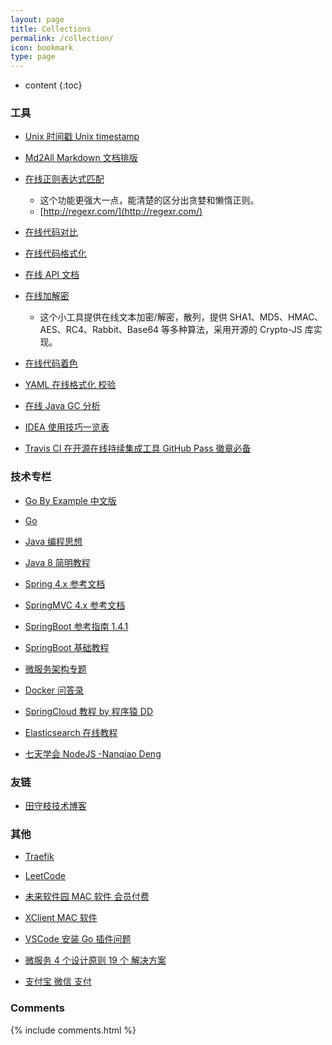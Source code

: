 ```yaml
---
layout: page
title: Collections
permalink: /collection/
icon: bookmark
type: page
---
```


- content
  {:toc}

### 工具

- [Unix 时间戳 Unix timestamp](http://tool.chinaz.com/Tools/unixtime.aspx)

- [Md2All Markdown 文档排版](http://md.aclickall.com/)

- [在线正则表达式匹配](https://regex101.com/)

  - 这个功能更强大一点，能清楚的区分出贪婪和懒惰正则。
  - [http://regexr.com/](http://regexr.com/)

- [在线代码对比](http://tool.oschina.net/diff)

- [在线代码格式化](http://tool.oschina.net/codeformat/xml/)

- [在线 API 文档](http://tool.oschina.net/apidocs)

- [在线加解密](http://tool.oschina.net/encrypt)

  - 这个小工具提供在线文本加密/解密，散列，提供 SHA1、MD5、HMAC、AES、RC4、Rabbit、Base64 等多种算法，采用开源的 Crypto-JS 库实现。

- [在线代码着色](http://tool.oschina.net/highlight)

- [YAML 在线格式化 校验](http://www.yamllint.com/)

- [在线 Java GC 分析](http://gceasy.io/)

- [IDEA 使用技巧一览表](https://blog.csdn.net/u013792648/article/details/51085321)

- [Travis CI 在开源在线持续集成工具 GitHub Pass 徽章必备](https://travis-ci.org)

### 技术专栏

- [Go By Example 中文版](https://gobyexample.xgwang.me/)

- [Go](https://golang.google.cn/)

- [Java 编程思想](http://blog.didispace.com/books/think-in-java/)

- [Java 8 简明教程](http://blog.didispace.com/books/java8-tutorial/s)

- [Spring 4.x 参考文档](http://blog.didispace.com/books/spring-framework-4-reference/)

- [SpringMVC 4.x 参考文档](http://blog.didispace.com/books/spring-mvc-4-tutorial/)

- [SpringBoot 参考指南 1.4.1](http://blog.didispace.com/books/spring-boot-reference/)

- [SpringBoot 基础教程](http://blog.didispace.com/Spring-Boot%E5%9F%BA%E7%A1%80%E6%95%99%E7%A8%8B/)

- [微服务架构专题](http://blog.didispace.com/micro-serivces-arch/)

- [Docker 问答录](https://blog.lab99.org/post/docker-2016-07-14-faq.html)

- [SpringCloud 教程 by 程序猿 DD](http://blog.didispace.com/Spring-Cloud%E5%9F%BA%E7%A1%80%E6%95%99%E7%A8%8B/)

- [Elasticsearch 在线教程](https://www.sojson.com/tag_elasticsearch.html)

- [七天学会 NodeJS -Nanqiao Deng](https://nqdeng.github.io/7-days-nodejs)

### 友链

- [田守枝技术博客](http://www.tianshouzhi.com/#)

### 其他

- [Traefik](http://traefik.cn/)

- [LeetCode](https://leetcode-cn.com/problemset/all/)

- [未来软件园 MAC 软件 会员付费](http://www.orsoon.com/)

- [XClient MAC 软件](https://xclient.info/)

- [VSCode 安装 Go 插件问题](https://blog.csdn.net/aspace123/article/details/81270556)

- [微服务 4 个设计原则 19 个 解决方案](http://server.51cto.com/Micro-551054.htm)

- [支付宝 微信 支付](http://blog.leanote.com/post/programhacker/Java-%E6%94%AF%E4%BB%98%E5%AE%9D-%E5%BE%AE%E4%BF%A1%E6%94%AF%E4%BB%98)

### Comments

{% include comments.html %}
